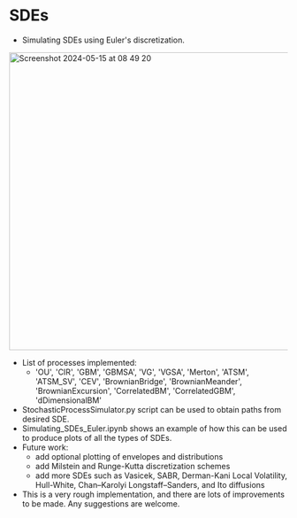 # SDEs
- Simulating SDEs using Euler's discretization.

<img width="538" alt="Screenshot 2024-05-15 at 08 49 20" src="https://github.com/Boris-73-TA/SDEs/assets/129144076/0916880c-03a7-4fca-9841-5ceec3836094">

- List of processes implemented:
  - 'OU', 'CIR', 'GBM', 'GBMSA', 'VG', 'VGSA', 'Merton',
    'ATSM', 'ATSM_SV', 'CEV', 'BrownianBridge', 'BrownianMeander',
    'BrownianExcursion', 'CorrelatedBM', 'CorrelatedGBM', 'dDimensionalBM'
- StochasticProcessSimulator.py script can be used to obtain paths from desired SDE.
- Simulating_SDEs_Euler.ipynb shows an example of how this can be used to produce plots of all the types of SDEs. 
- Future work:
  - add optional plotting of envelopes and distributions
  - add Milstein and Runge-Kutta discretization schemes
  - add more SDEs such as Vasicek, SABR, Derman-Kani Local Volatility, Hull-White, Chan–Karolyi Longstaff–Sanders, and Ito diffusions
- This is a very rough implementation, and there are lots of improvements to be made. Any suggestions are welcome. 
